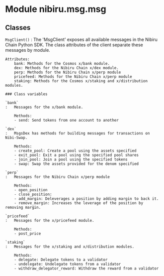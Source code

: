 Module nibiru.msg.msg
=====================

Classes
-------

`MsgClient()`
:   The 'MsgClient' exposes all available messages in the Nibiru Chain Python SDK.
    The class attributes of the client separate these messages by module.

    Attributes:
        bank: Methods for the Cosmos x/bank module.
        dex: Methods for the Nibiru Chain x/dex module.
        perp: Methods for the Nibiru Chain x/perp module
        pricefeed: Methods for the Nibiru Chain x/perp module
        staking: Methods for the Cosmos x/staking and x/distribution modules.

    ### Class variables

    `bank`
    :   Messages for the x/bank module.

        Methods:
        - send: Send tokens from one account to another

    `dex`
    :   MsgsDex has methods for building messages for transactions on Nibi-Swap.

        Methods:
        - create_pool: Create a pool using the assets specified
        - exit_pool: Exit a pool using the specified pool shares
        - join_pool: Join a pool using the specified tokens
        - swap: Swap the assets provided for the denom specified

    `perp`
    :   Messages for the Nibiru Chain x/perp module

        Methods:
        - open_position
        - close_position:
        - add_margin: Deleverages a position by adding margin to back it.
        - remove_margin: Increases the leverage of the position by removing margin.

    `pricefeed`
    :   Messages for the x/pricefeed module.

        Methods:
        - post_price

    `staking`
    :   Messages for the x/staking and x/distribution modules.

        Methods:
        - delegate: Delegate tokens to a validator
        - undelegate: Undelegate tokens from a validator
        - withdraw_delegator_reward: Withdraw the reward from a validator
